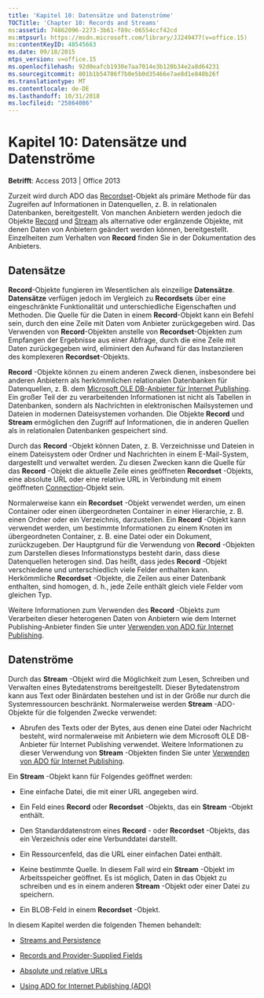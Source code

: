 ```yaml
---
title: 'Kapitel 10: Datensätze und Datenströme'
TOCTitle: 'Chapter 10: Records and Streams'
ms:assetid: 74862096-2273-3b61-f89c-06554ccf42cd
ms:mtpsurl: https://msdn.microsoft.com/library/JJ249477(v=office.15)
ms:contentKeyID: 48545663
ms.date: 09/18/2015
mtps_version: v=office.15
ms.openlocfilehash: 92d0eafcb1930e7aa7014e3b120b34e2a8d64231
ms.sourcegitcommit: 801b1b54786f7b0e5b0d35466e7ae8d1e840b26f
ms.translationtype: MT
ms.contentlocale: de-DE
ms.lasthandoff: 10/31/2018
ms.locfileid: "25864086"
---
```

# <a name="chapter-10-records-and-streams"></a>Kapitel 10: Datensätze und Datenströme


**Betrifft**: Access 2013 | Office 2013

Zurzeit wird durch ADO das [Recordset](recordset-object-ado.md)-Objekt als primäre Methode für das Zugreifen auf Informationen in Datenquellen, z. B. in relationalen Datenbanken, bereitgestellt. Von manchen Anbietern werden jedoch die Objekte [Record](record-object-ado.md) und [Stream](stream-object-ado.md) als alternative oder ergänzende Objekte, mit denen Daten von Anbietern geändert werden können, bereitgestellt. Einzelheiten zum Verhalten von **Record** finden Sie in der Dokumentation des Anbieters.

## <a name="records"></a>Datensätze

**Record**-Objekte fungieren im Wesentlichen als einzeilige **Datensätze**. **Datensätze** verfügen jedoch im Vergleich zu **Recordsets** über eine eingeschränkte Funktionalität und unterschiedliche Eigenschaften und Methoden. Die Quelle für die Daten in einem **Record**-Objekt kann ein Befehl sein, durch den eine Zeile mit Daten vom Anbieter zurückgegeben wird. Das Verwenden von **Record**-Objekten anstelle von **Recordset**-Objekten zum Empfangen der Ergebnisse aus einer Abfrage, durch die eine Zeile mit Daten zurückgegeben wird, eliminiert den Aufwand für das Instanziieren des komplexeren **Recordset**-Objekts.

**Record** -Objekte können zu einem anderen Zweck dienen, insbesondere bei anderen Anbietern als herkömmlichen relationalen Datenbanken für Datenquellen, z. B. dem [Microsoft OLE DB-Anbieter für Internet Publishing](microsoft-ole-db-provider-for-internet-publishing.md). Ein großer Teil der zu verarbeitenden Informationen ist nicht als Tabellen in Datenbanken, sondern als Nachrichten in elektronischen Mailsystemen und Dateien in modernen Dateisystemen vorhanden. Die Objekte **Record** und **Stream** ermöglichen den Zugriff auf Informationen, die in anderen Quellen als in relationalen Datenbanken gespeichert sind.

Durch das **Record** -Objekt können Daten, z. B. Verzeichnisse und Dateien in einem Dateisystem oder Ordner und Nachrichten in einem E-Mail-System, dargestellt und verwaltet werden. Zu diesen Zwecken kann die Quelle für das **Record** -Objekt die aktuelle Zeile eines geöffneten **Recordset** -Objekts, eine absolute URL oder eine relative URL in Verbindung mit einem geöffneten [Connection](connection-object-ado.md)-Objekt sein.

Normalerweise kann ein **Recordset** -Objekt verwendet werden, um einen Container oder einen übergeordneten Container in einer Hierarchie, z. B. einen Ordner oder ein Verzeichnis, darzustellen. Ein **Record** -Objekt kann verwendet werden, um bestimmte Informationen zu einem Knoten im übergeordneten Container, z. B. eine Datei oder ein Dokument, zurückzugeben. Der Hauptgrund für die Verwendung von **Record** -Objekten zum Darstellen dieses Informationstyps besteht darin, dass diese Datenquellen heterogen sind. Das heißt, dass jedes **Record** -Objekt verschiedene und unterschiedlich viele Felder enthalten kann. Herkömmliche **Recordset** -Objekte, die Zeilen aus einer Datenbank enthalten, sind homogen, d. h., jede Zeile enthält gleich viele Felder vom gleichen Typ.

Weitere Informationen zum Verwenden des **Record** -Objekts zum Verarbeiten dieser heterogenen Daten von Anbietern wie dem Internet Publishing-Anbieter finden Sie unter [Verwenden von ADO für Internet Publishing](using-ado-for-internet-publishing.md).

## <a name="streams"></a>Datenströme

Durch das **Stream** -Objekt wird die Möglichkeit zum Lesen, Schreiben und Verwalten eines Bytedatenstroms bereitgestellt. Dieser Bytedatenstrom kann aus Text oder Binärdaten bestehen und ist in der Größe nur durch die Systemressourcen beschränkt. Normalerweise werden **Stream** -ADO-Objekte für die folgenden Zwecke verwendet:

  - Abrufen des Texts oder der Bytes, aus denen eine Datei oder Nachricht besteht, wird normalerweise mit Anbietern wie dem Microsoft OLE DB-Anbieter für Internet Publishing verwendet. Weitere Informationen zu dieser Verwendung von **Stream** -Objekten finden Sie unter [Verwenden von ADO für Internet Publishing](using-ado-for-internet-publishing.md).

Ein **Stream** -Objekt kann für Folgendes geöffnet werden:

  - Eine einfache Datei, die mit einer URL angegeben wird.

  - Ein Feld eines **Record** oder **Recordset** -Objekts, das ein **Stream** -Objekt enthält.

  - Den Standarddatenstrom eines **Record** - oder **Recordset** -Objekts, das ein Verzeichnis oder eine Verbunddatei darstellt.

  - Ein Ressourcenfeld, das die URL einer einfachen Datei enthält.

  - Keine bestimmte Quelle. In diesem Fall wird ein **Stream** -Objekt im Arbeitsspeicher geöffnet. Es ist möglich, Daten in das Objekt zu schreiben und es in einem anderen **Stream** -Objekt oder einer Datei zu speichern.

  - Ein BLOB-Feld in einem **Recordset** -Objekt.

In diesem Kapitel werden die folgenden Themen behandelt:

- [Streams and Persistence](streams-and-persistence.md)

- [Records and Provider-Supplied Fields](records-and-provider-supplied-fields.md)

- [Absolute und relative URLs](absolute-and-relative-urls.md)

- [Using ADO for Internet Publishing (ADO)](using-ado-for-internet-publishing.md)